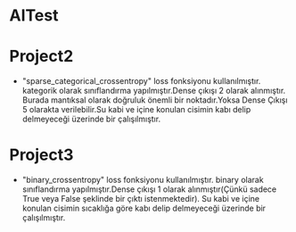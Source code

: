 # AITest

# Project2

- "sparse_categorical_crossentropy" loss fonksiyonu kullanılmıştır. kategorik olarak sınıflandırma yapılmıştır.Dense çıkışı 2 olarak alınmıştır. Burada mantıksal olarak doğruluk önemli bir noktadır.Yoksa Dense Çıkışı 5 olarakta verilebilir.Su kabi ve içine konulan cisimin kabı delip delmeyeceği üzerinde bir çalışılmıştır.


# Project3

- "binary_crossentropy" loss fonksiyonu kullanılmıştır. binary olarak sınıflandırma yapılmıştır.Dense çıkışı 1 olarak alınmıştır(Çünkü sadece True veya False şeklinde bir çıktı istenmektedir). Su kabi ve içine konulan cisimin sıcaklığa göre kabı delip delmeyeceği üzerinde bir çalışılmıştır.